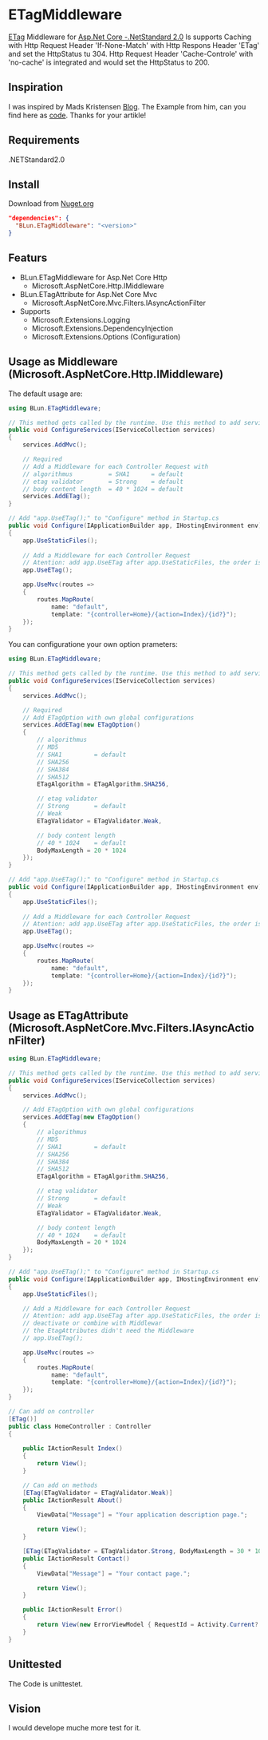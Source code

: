 # ETagMiddleware
[ETag](https://www.w3.org/Protocols/rfc2616/rfc2616-sec14.html#sec14.19) Middleware for [Asp.Net Core -.NetStandard 2.0](https://docs.microsoft.com/aspnet/core/)
Is supports Caching with Http Request Header 'If-None-Match' with Http Respons Header 'ETag' and set the HttpStatus tu 304. Http Request Header 'Cache-Controle' with 'no-cache' is integrated and would set the HttpStatus to 200.

## Inspiration
I was inspired by Mads Kristensen 
[Blog](https://madskristensen.net/blog/send-etag-headers-in-aspnet-core/). The Example from him, can you find here as 
[code](https://gist.github.com/madskristensen/36357b1df9ddbfd123162cd4201124c4).
Thanks for your artikle!

## Requirements
.NETStandard2.0

## Install
Download from [Nuget.org](https://www.nuget.org/packages/BLun.ETagMiddleware/)
```json
"dependencies": {
  "BLun.ETagMiddleware": "<version>"
}
```

## Featurs
 - BLun.ETagMiddleware for Asp.Net Core Http
    - Microsoft.AspNetCore.Http.IMiddleware
 - BLun.ETagAttribute for Asp.Net Core Mvc
    - Microsoft.AspNetCore.Mvc.Filters.IAsyncActionFilter
 - Supports 
    - Microsoft.Extensions.Logging
    - Microsoft.Extensions.DependencyInjection
    - Microsoft.Extensions.Options (Configuration)


## Usage as Middleware (Microsoft.AspNetCore.Http.IMiddleware)

The default usage are:
```c# 
using BLun.ETagMiddleware;

// This method gets called by the runtime. Use this method to add services to the container.
public void ConfigureServices(IServiceCollection services)
{
    services.AddMvc();

    // Required
    // Add a Middleware for each Controller Request with
    // algorithmus          = SHA1      = default
    // etag validator       = Strong    = default
    // body content length  = 40 * 1024 = default
    services.AddETag();
}

// Add "app.UseETag();" to "Configure" method in Startup.cs
public void Configure(IApplicationBuilder app, IHostingEnvironment env)
{
    app.UseStaticFiles();
    
    // Add a Middleware for each Controller Request
    // Atention: add app.UseETag after app.UseStaticFiles, the order is important for performance
    app.UseETag();

    app.UseMvc(routes =>
    {
        routes.MapRoute(
            name: "default",
            template: "{controller=Home}/{action=Index}/{id?}");
    });
}
```

You can configuratione your own option prameters:

```c# 
using BLun.ETagMiddleware;

// This method gets called by the runtime. Use this method to add services to the container.
public void ConfigureServices(IServiceCollection services)
{
    services.AddMvc();

    // Required
    // Add ETagOption with own global configurations
    services.AddETag(new ETagOption()
    {
        // algorithmus
        // MD5
        // SHA1         = default
        // SHA256
        // SHA384
        // SHA512
        ETagAlgorithm = ETagAlgorithm.SHA256,

        // etag validator
        // Strong       = default
        // Weak
        ETagValidator = ETagValidator.Weak,

        // body content length
        // 40 * 1024    = default
        BodyMaxLength = 20 * 1024
    });
}

// Add "app.UseETag();" to "Configure" method in Startup.cs
public void Configure(IApplicationBuilder app, IHostingEnvironment env)
{
    app.UseStaticFiles();
    
    // Add a Middleware for each Controller Request
    // Atention: add app.UseETag after app.UseStaticFiles, the order is important
    app.UseETag();

    app.UseMvc(routes =>
    {
        routes.MapRoute(
            name: "default",
            template: "{controller=Home}/{action=Index}/{id?}");
    });
}
```

## Usage as ETagAttribute (Microsoft.AspNetCore.Mvc.Filters.IAsyncActionFilter)

```c# 
using BLun.ETagMiddleware;

// This method gets called by the runtime. Use this method to add services to the container.
public void ConfigureServices(IServiceCollection services)
{
    services.AddMvc();

    // Add ETagOption with own global configurations
    services.AddETag(new ETagOption()
    {
        // algorithmus
        // MD5
        // SHA1         = default
        // SHA256
        // SHA384
        // SHA512
        ETagAlgorithm = ETagAlgorithm.SHA256,

        // etag validator
        // Strong       = default
        // Weak
        ETagValidator = ETagValidator.Weak,

        // body content length
        // 40 * 1024    = default
        BodyMaxLength = 20 * 1024
    });
}

// Add "app.UseETag();" to "Configure" method in Startup.cs
public void Configure(IApplicationBuilder app, IHostingEnvironment env)
{
    app.UseStaticFiles();

    // Add a Middleware for each Controller Request
    // Atention: add app.UseETag after app.UseStaticFiles, the order is important
    // deactivate or combine with Middlewar
    // the EtagAttributes didn't need the Middleware
    // app.UseETag();

    app.UseMvc(routes =>
    {
        routes.MapRoute(
            name: "default",
            template: "{controller=Home}/{action=Index}/{id?}");
    });
}

// Can add on controller
[ETag()]
public class HomeController : Controller
{
    
    public IActionResult Index()
    {
        return View();
    }

    // Can add on methods
    [ETag(ETagValidator = ETagValidator.Weak)]
    public IActionResult About()
    {
        ViewData["Message"] = "Your application description page.";

        return View();
    }

    [ETag(ETagValidator = ETagValidator.Strong, BodyMaxLength = 30 * 1024, ETagAlgorithm = ETagAlgorithm.SHA384)]
    public IActionResult Contact()
    {
        ViewData["Message"] = "Your contact page.";

        return View();
    }

    public IActionResult Error()
    {
        return View(new ErrorViewModel { RequestId = Activity.Current?.Id ?? HttpContext.TraceIdentifier });
    }
}
```

## Unittested
The Code is unittestet.

## Vision
I would develope muche more test for it.

